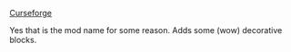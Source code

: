[Curseforge](https://www.curseforge.com/minecraft/mc-mods/decorative-blocks)

Yes that is the mod name for some reason. Adds some (wow) decorative blocks.
